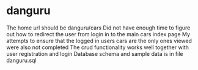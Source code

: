# danguru
The home url should be danguru/cars
Did not have enough time to figure out how to redirect the user from login in to the main cars index page
My attempts to ensure that the logged in users cars are the only ones viewed were also not completed
The crud functionality works well together with user registration and login
Database schema and sample data is in file danguru.sql
